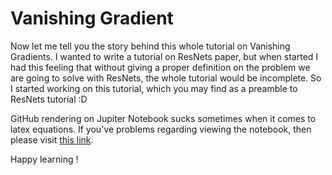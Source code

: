 # Vanishing Gradient

Now let me tell you the story behind this whole tutorial on Vanishing Gradients. I wanted to write a tutorial on ResNets paper, but when started I had this feeling that without giving a proper definition on the problem we are going to solve with ResNets, the whole tutorial would be incomplete. So I started working on this tutorial, which you may find as a preamble to ResNets tutorial :D 

GitHub rendering on Jupiter Notebook sucks sometimes when it comes to latex equations. If you've problems regarding viewing the notebook, then please visit [this link](http://htmlpreview.github.io/?https://github.com/sleebapaul/vanishing_gradients/blob/master/vanishing_gradients.html).

Happy learning !
